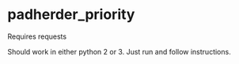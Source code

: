 # padherder_priority

Requires requests

Should work in either python 2 or 3.  Just run and follow instructions.
